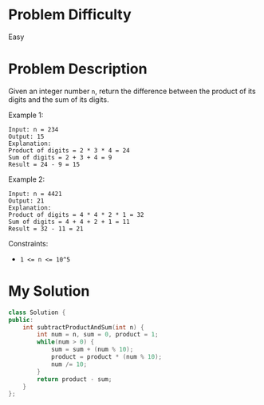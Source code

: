 # Problem Difficulty
Easy

# Problem Description
Given an integer number `n`, return the difference between the product of its digits and the sum of its digits.
 
Example 1:
```
Input: n = 234
Output: 15 
Explanation: 
Product of digits = 2 * 3 * 4 = 24 
Sum of digits = 2 + 3 + 4 = 9 
Result = 24 - 9 = 15
```
Example 2:
```
Input: n = 4421
Output: 21
Explanation: 
Product of digits = 4 * 4 * 2 * 1 = 32 
Sum of digits = 4 + 4 + 2 + 1 = 11 
Result = 32 - 11 = 21
 ```

Constraints:
- `1 <= n <= 10^5`

# My Solution
```cpp
class Solution {
public:
    int subtractProductAndSum(int n) {
        int num = n, sum = 0, product = 1;
        while(num > 0) {
            sum = sum + (num % 10);
            product = product * (num % 10);
            num /= 10;
        }
        return product - sum;
    }
};
```
